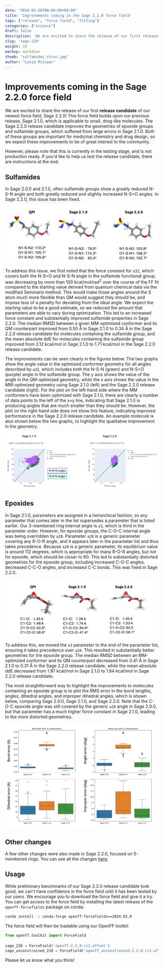 ```yaml
---
date: "2024-03-26T00:00:00+00:00"
title: 'Improvements coming in the Sage 2.2.0 force field'
tags: ["release", "force field", "fitting"]
categories: ["science"]
draft: false
description: 'We are excited to share the release of our first release candidate of our newest force field, Sage 2.2.0! '
slug: 'sage-220'
weight: 10
markup: markdown
thumb: "sulfamides_struc.jpg"
author: "Lexie McIsaac"
---
```


# Improvements coming in the Sage 2.2.0 force field

We are excited to share the release of our first **release candidate** of our newest force field, Sage 2.2.0! 
This force field builds upon our previous release, Sage 2.1.0, which is applicable to small, drug-like molecules.
The Sage 2.2.0 release candidate improves the geometries of epoxide groups and sulfamide groups, which suffered from large errors in Sage 2.1.0.
Both of these groups are important for medicinal chemistry and drug design, so we expect these improvements to be of great interest to the community.

However, please note that this is currently in the testing stage, and is not production ready.
If you'd like to help us test the release candidate, there are instructions at the end.

## Sulfamides
In Sage 2.0.0 and 2.1.0, often sulfamide groups show a greatly reduced N-S-N angle and both greatly reduced and slightly increased N-S=O angles.
In Sage 2.2.0, this issue has been fixed.

![image](sulfamides_struc.jpg)

To address this issue, we first noted that the force constant for `a32`, which covers both the N-S=O and N-S-N angle in the sulfamide functional group, was decreasing by more than 100 kcal/mol/rad<sup>2</sup> over the course of the FF fit compared to the starting value derived from quantum chemical data via the modified Seminario method.
This would make those angles around the S atom much more flexible than QM would suggest they should be, and impose less of a penalty for deviating from the ideal angle.
We expect the starting value to be a good estimate, so we reduced the amount that parameters are able to vary during optimization.
This led to an increased force constant and substantially improved sulfamide properties in Sage 2.2.0.
The median RMSD between a given MM-optimized conformer and its QM counterpart improved from 0.50 Å in Sage 2.1.0 to 0.34 Å in the Sage 2.2.0 release candidate for molecules containing the sulfamide group, and the mean absolute ddE for molecules containing the sulfamide group improved from 2.12 kcal/mol in Sage 2.1.0 to 1.71 kcal/mol in the Sage 2.2.0 release candidate.

The improvements can be seen clearly in the figures below. 
The two graphs show the angle value in the optimized conformer geometry for all angles described by `a32`, which includes both the N-S-N (green) and N-S=O (purple) angle in the sulfamide group. 
The y axis shows the value of the angle in the QM-optimized geometry, while the x axis shows the value in the MM-optimized geometry using Sage 2.1.0 (left) and the Sage 2.2.0 release candidate (right).
For the plot on the left-hand side where the MM conformers have been optimized with Sage 2.1.0, there are clearly a number of data points to the left of the x=y line, indicating that Sage 2.1.0 is producing angles that are much smaller than they should be.
However, the plot on the right-hand side does not show this feature, indicating improved performance in the Sage 2.2.0 release candidate.
An example molecule is also shown below the two graphs, to highlight the qualitative improvement in the geometry.

![image](sulfamides.jpg)

## Epoxides
In Sage 2.1.0, parameters are assigned in a heirarchical fashion, so any parameter that comes later in the list supersedes a parameter that is listed earlier.
Our 3-membered ring internal angle is `a3`, which is third in the parameter order. 
However, for epoxide groups, the C-O-C internal angle was being overridden by `a28`. Parameter `a28` is a generic parameter covering any R-O-R angle, and it appears later in the parameter list and thus takes precedence.
Because `a28` is a generic parameter, its equilibrium value is around 112 degrees, which is appropriate for many R-O-R angles, but not for epoxide, which should be closer to 60. 
This led to substantially distorted geometries for the epoxide group, including increased C-O-C angles, decreased C-C-O angles, and increased C-C bonds.
This was fixed in Sage 2.2.0.

![image](3r_heteroatom_struc.jpg)

To address this, we moved the `a3` parameter to the end of the parameter list, ensuring it takes precedence over `a28`.
This resulted in substantially better geometries for the epoxide group.
The median RMSD between an MM-optimzied conformer and its QM counterpart decreased from 0.41 Å in Sage 2.1.0 to 0.31 Å in the Sage 2.2.0 release candidate, while the mean absolute ddE decreased from 1.97 kcal/mol in Sage 2.1.0 to 1.84 kcal/mol in Sage 2.2.0 release candidate.

The most straightforward way to highlight the improvements to molecules containing an epoxide group is to plot the RMS error in the bond lengths, angles, dihedral angles, and improper dihedral angles, which is shown below, comparing Sage 2.0.0, Sage 2.1.0, and Sage 2.2.0.
Note that the C-O-C epoxide angle was still covered by the generic `a28` angle in Sage 2.0.0, but that parameter has a much higher force constant in Sage 2.1.0, leading to the more distorted geometries.


![image](3r_heteroatom.jpg)

## Other changes

A few other changes were also made in Sage 2.2.0, focused on 5-membered rings. You can see all the changes [here](https://github.com/openforcefield/sage-2.2.0/tree/main).

## Usage

While preliminary benchmarks of our Sage 2.2.0 release candidate look good, we can't have confidence in the force field until it has been tested by our users. 
We encourage you to download the force field and give it a try.
You can get access to the force field by installing the latest release of the `openff-forcefields` package on conda:

```bash
conda install -c conda-forge openff-forcefields==2024.03.0
```

The force field will then be loadable using our OpenFF toolkit:

```python
from openff.toolkit import ForceField

sage_220 = ForceField('openff-2.2.0-rc1.offxml')
sage_unconstrained_220 = ForceField('openff_unconstrained-2.2.0-rc1.offxml')
```

Please let us know what you think!
